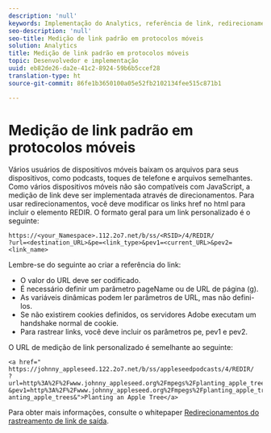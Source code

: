 ```yaml
---
description: 'null'
keywords: Implementação do Analytics, referência de link, redirecionamento
seo-description: 'null'
seo-title: Medição de link padrão em protocolos móveis
solution: Analytics
title: Medição de link padrão em protocolos móveis
topic: Desenvolvedor e implementação
uuid: eb82de26-da2e-41c2-8924-59b6b5ccef28
translation-type: ht
source-git-commit: 86fe1b3650100a05e52fb2102134fee515c871b1

---
```



# Medição de link padrão em protocolos móveis

Vários usuários de dispositivos móveis baixam os arquivos para seus dispositivos, como podcasts, toques de telefone e arquivos semelhantes. Como vários dispositivos móveis não são compatíveis com JavaScript, a medição de link deve ser implementada através de direcionamentos. Para usar redirecionamentos, você deve modificar os links href no html para incluir o elemento REDIR. O formato geral para um link personalizado é o seguinte:

```
https://<your_Namespace>.112.2o7.net/b/ss/<RSID>/4/REDIR/
?url=<destination_URL>&pe=<link_type>&pev1=<current_URL>&pev2=<link_name>
```

Lembre-se do seguinte ao criar a referência do link:

* O valor do URL deve ser codificado.
* É necessário definir um parâmetro pageName ou de URL de página (g).
* As variáveis dinâmicas podem ler parâmetros de URL, mas não defini-los.
* Se não existirem cookies definidos, os servidores Adobe executam um handshake normal de cookie.
* Para rastrear links, você deve incluir os parâmetros pe, pev1 e pev2.

O URL de medição de link personalizado é semelhante ao seguinte:

```
<a href=" https://johnny_appleseed.122.2o7.net/b/ss/appleseedpodcasts/4/REDIR/
?url=http%3A%2F%2Fwww.johnny_appleseed.org%2Fmpegs%2Fplanting_apple_trees.mpeg&pe=lnk_d
&pev1=http%3A%2F%2Fwww.johnny_appleseed.org%2Fmpegs%2Fplanting_apple_trees.mpeg&pev2=pl anting_apple_trees&">Planting an Apple Tree</a>
```

Para obter mais informações, consulte o whitepaper [Redirecionamentos do rastreamento de link de saída](https://marketing.adobe.com/resources/help/pt_BR/whitepapers/redirects/).
